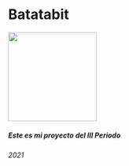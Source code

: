# Batatabit

<img width="180px" src="https://github.com/jefuentes80/starup_scl/blob/main/v_design/img/foto_perfil/fotojp.jpg?raw=true">

##### Este es mi proyecto del III Periodo
###### 2021
